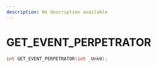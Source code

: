 ```yaml
---
description: No description available 
---
```


# GET_EVENT_PERPETRATOR

```cpp
int GET_EVENT_PERPETRATOR(int _Unk0);
```